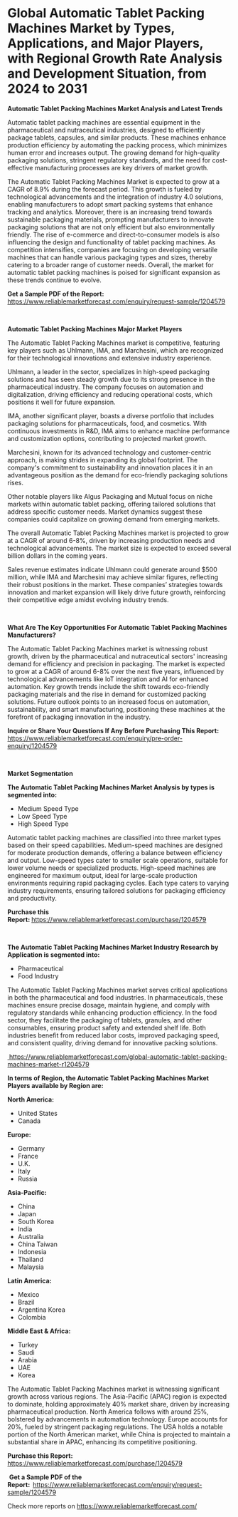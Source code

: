 <p><h1>Global Automatic Tablet Packing Machines Market by Types, Applications, and Major Players, with Regional Growth Rate Analysis and Development Situation, from 2024 to 2031</h1></p><p><strong>Automatic Tablet Packing Machines Market Analysis and Latest Trends</strong></p>
<p><p>Automatic tablet packing machines are essential equipment in the pharmaceutical and nutraceutical industries, designed to efficiently package tablets, capsules, and similar products. These machines enhance production efficiency by automating the packing process, which minimizes human error and increases output. The growing demand for high-quality packaging solutions, stringent regulatory standards, and the need for cost-effective manufacturing processes are key drivers of market growth.</p><p>The Automatic Tablet Packing Machines Market is expected to grow at a CAGR of 8.9% during the forecast period. This growth is fueled by technological advancements and the integration of industry 4.0 solutions, enabling manufacturers to adopt smart packing systems that enhance tracking and analytics. Moreover, there is an increasing trend towards sustainable packaging materials, prompting manufacturers to innovate packaging solutions that are not only efficient but also environmentally friendly. The rise of e-commerce and direct-to-consumer models is also influencing the design and functionality of tablet packing machines. As competition intensifies, companies are focusing on developing versatile machines that can handle various packaging types and sizes, thereby catering to a broader range of customer needs. Overall, the market for automatic tablet packing machines is poised for significant expansion as these trends continue to evolve.</p></p>
<p><strong>Get a Sample PDF of the Report:&nbsp;</strong> <a href="https://www.reliablemarketforecast.com/enquiry/request-sample/1204579?utm_campaign=1890&utm_medium=2&utm_source=Github&utm_content=ia&utm_term=31122024&utm_id=automatic-tablet-packing-machines">https://www.reliablemarketforecast.com/enquiry/request-sample/1204579</a></p>
<p>&nbsp;</p>
<p><strong>Automatic Tablet Packing Machines Major Market Players</strong></p>
<p><p>The Automatic Tablet Packing Machines market is competitive, featuring key players such as Uhlmann, IMA, and Marchesini, which are recognized for their technological innovations and extensive industry experience. </p><p>Uhlmann, a leader in the sector, specializes in high-speed packaging solutions and has seen steady growth due to its strong presence in the pharmaceutical industry. The company focuses on automation and digitalization, driving efficiency and reducing operational costs, which positions it well for future expansion.</p><p>IMA, another significant player, boasts a diverse portfolio that includes packaging solutions for pharmaceuticals, food, and cosmetics. With continuous investments in R&D, IMA aims to enhance machine performance and customization options, contributing to projected market growth.</p><p>Marchesini, known for its advanced technology and customer-centric approach, is making strides in expanding its global footprint. The company's commitment to sustainability and innovation places it in an advantageous position as the demand for eco-friendly packaging solutions rises.</p><p>Other notable players like Algus Packaging and Mutual focus on niche markets within automatic tablet packing, offering tailored solutions that address specific customer needs. Market dynamics suggest these companies could capitalize on growing demand from emerging markets.</p><p>The overall Automatic Tablet Packing Machines market is projected to grow at a CAGR of around 6-8%, driven by increasing production needs and technological advancements. The market size is expected to exceed several billion dollars in the coming years.</p><p>Sales revenue estimates indicate Uhlmann could generate around $500 million, while IMA and Marchesini may achieve similar figures, reflecting their robust positions in the market. These companies’ strategies towards innovation and market expansion will likely drive future growth, reinforcing their competitive edge amidst evolving industry trends.</p></p>
<p>&nbsp;</p>
<p><strong>What Are The Key Opportunities For Automatic Tablet Packing Machines Manufacturers?</strong></p>
<p><p>The Automatic Tablet Packing Machines market is witnessing robust growth, driven by the pharmaceutical and nutraceutical sectors' increasing demand for efficiency and precision in packaging. The market is expected to grow at a CAGR of around 6-8% over the next five years, influenced by technological advancements like IoT integration and AI for enhanced automation. Key growth trends include the shift towards eco-friendly packaging materials and the rise in demand for customized packing solutions. Future outlook points to an increased focus on automation, sustainability, and smart manufacturing, positioning these machines at the forefront of packaging innovation in the industry.</p></p>
<p><strong>Inquire or Share Your Questions If Any Before Purchasing This Report:</strong> <a href="https://www.reliablemarketforecast.com/enquiry/pre-order-enquiry/1204579?utm_campaign=1890&utm_medium=2&utm_source=Github&utm_content=ia&utm_term=31122024&utm_id=automatic-tablet-packing-machines">https://www.reliablemarketforecast.com/enquiry/pre-order-enquiry/1204579</a></p>
<p>&nbsp;</p>
<p><strong>Market Segmentation</strong></p>
<p><strong>The Automatic Tablet Packing Machines Market Analysis by types is segmented into:</strong></p>
<p><ul><li>Medium Speed Type</li><li>Low Speed Type</li><li>High Speed Type</li></ul></p>
<p><p>Automatic tablet packing machines are classified into three market types based on their speed capabilities. Medium-speed machines are designed for moderate production demands, offering a balance between efficiency and output. Low-speed types cater to smaller scale operations, suitable for lower volume needs or specialized products. High-speed machines are engineered for maximum output, ideal for large-scale production environments requiring rapid packaging cycles. Each type caters to varying industry requirements, ensuring tailored solutions for packaging efficiency and productivity.</p></p>
<p><strong>Purchase this Report:&nbsp;</strong><a href="https://www.reliablemarketforecast.com/purchase/1204579?utm_campaign=1890&utm_medium=2&utm_source=Github&utm_content=ia&utm_term=31122024&utm_id=automatic-tablet-packing-machines">https://www.reliablemarketforecast.com/purchase/1204579</a></p>
<p>&nbsp;</p>
<p><strong>The Automatic Tablet Packing Machines Market Industry Research by Application is segmented into:</strong></p>
<p><ul><li>Pharmaceutical</li><li>Food Industry</li></ul></p>
<p><p>The Automatic Tablet Packing Machines market serves critical applications in both the pharmaceutical and food industries. In pharmaceuticals, these machines ensure precise dosage, maintain hygiene, and comply with regulatory standards while enhancing production efficiency. In the food sector, they facilitate the packaging of tablets, granules, and other consumables, ensuring product safety and extended shelf life. Both industries benefit from reduced labor costs, improved packaging speed, and consistent quality, driving demand for innovative packing solutions.</p></p>
<p><a href="https://www.reliablemarketforecast.com/global-automatic-tablet-packing-machines-market-r1204579?utm_campaign=1890&utm_medium=2&utm_source=Github&utm_content=ia&utm_term=31122024&utm_id=automatic-tablet-packing-machines">&nbsp;https://www.reliablemarketforecast.com/global-automatic-tablet-packing-machines-market-r1204579</a></p>
<p><strong>In terms of Region, the Automatic Tablet Packing Machines Market Players available by Region are:</strong></p>
<p>
    <p> <strong> North America: </strong>
        <ul>
            <li>United States</li>
            <li>Canada</li>
        </ul>
        </p> 
    <p> <strong> Europe: </strong>
        <ul>
            <li>Germany</li>
            <li>France</li>
            <li>U.K.</li>
            <li>Italy</li>
            <li>Russia</li>
        </ul>
        </p> 
    <p> <strong> Asia-Pacific: </strong>
        <ul>
            <li>China</li>
            <li>Japan</li>
            <li>South Korea</li>
            <li>India</li>
            <li>Australia</li>
            <li>China Taiwan</li>
            <li>Indonesia</li>
            <li>Thailand</li>
            <li>Malaysia</li>
        </ul>
        </p> 
    <p> <strong> Latin America: </strong>
        <ul>
            <li>Mexico</li>
            <li>Brazil</li>
            <li>Argentina Korea</li>
            <li>Colombia</li>
        </ul>
        </p> 
    <p> <strong> Middle East & Africa: </strong>
        <ul>
            <li>Turkey</li>
            <li>Saudi</li>
            <li>Arabia</li>
            <li>UAE</li>
            <li>Korea</li>
        </ul>
    </p>
    </p>
<p><p>The Automatic Tablet Packing Machines market is witnessing significant growth across various regions. The Asia-Pacific (APAC) region is expected to dominate, holding approximately 40% market share, driven by increasing pharmaceutical production. North America follows with around 25%, bolstered by advancements in automation technology. Europe accounts for 20%, fueled by stringent packaging regulations. The USA holds a notable portion of the North American market, while China is projected to maintain a substantial share in APAC, enhancing its competitive positioning.</p></p>
<p><strong>Purchase this Report: </strong><a href="https://www.reliablemarketforecast.com/purchase/1204579?utm_campaign=1890&utm_medium=2&utm_source=Github&utm_content=ia&utm_term=31122024&utm_id=automatic-tablet-packing-machines">https://www.reliablemarketforecast.com/purchase/1204579</a></p>
<p>&nbsp;<strong>Get a Sample PDF of the Report:&nbsp;&nbsp;</strong><a href="https://www.reliablemarketforecast.com/enquiry/request-sample/1204579?utm_campaign=1890&utm_medium=2&utm_source=Github&utm_content=ia&utm_term=31122024&utm_id=automatic-tablet-packing-machines">https://www.reliablemarketforecast.com/enquiry/request-sample/1204579</a></p>
<p><strong></strong></p>
<p>Check more reports on <a href="https://www.reliablemarketforecast.com/?utm_campaign=1890&utm_medium=2&utm_source=Github&utm_content=ia&utm_term=31122024&utm_id=automatic-tablet-packing-machines">https://www.reliablemarketforecast.com/</a></p>